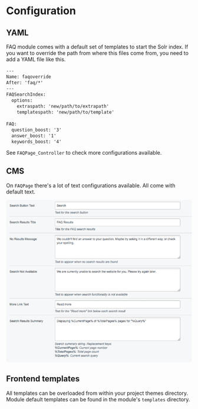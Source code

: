 # Configuration

## YAML

FAQ module comes with a default set of templates to start the Solr index. If you want to override the path from where this files
come from, you need to add a YAML file like this.

```
---
Name: faqoverride
After: 'faq/*'
---
FAQSearchIndex:
  options:
    extraspath: 'new/path/to/extrapath'
    templatespath: 'new/path/to/template'

FAQ:
  question_boost: '3'
  answer_boost: '1'
  keywords_boost: '4'
```

See `FAQPage_Controller` to check more configurations available.

## CMS

On `FAQPage` there's a lot of text configurations available. All come with default text.

![](../images/faq-cms-settings.png)


## Frontend templates

All templates can be overloaded from within your project themes directory. Module default templates can be found in the module's `templates` directory.
